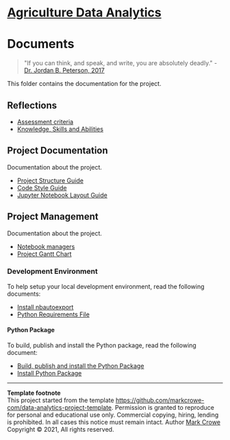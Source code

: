 # [Agriculture Data Analytics](./../../../)

# Documents

> "If you can think, and speak, and write, you are absolutely deadly." - [Dr. Jordan B. Peterson, 2017](https://youtu.be/nsZ8XqHPjI4?t=8348)

This folder contains the documentation for the project.  

## Reflections
- [Assessment criteria](assessment-criteria.md)
- [Knowledge, Skills and Abilities](knowledge-skills-abilities.md)

## Project Documentation
Documentation about the project.  
- [Project Structure Guide](project-structure-guide.md)
- [Code Style Guide](code-style-guide.md)
- [Jupyter Notebook Layout Guide](jupyter-notebook-layout-guide.md)

## Project Management
Documentation about the project.  
- [Notebook managers](notebook-managers.md)
- [Project Gantt Chart](gantt-chart.md)

### Development Environment
To help setup your local development environment, read the following documents:
- [Install nbautoexport](install-nbautoexport.md)
- [Python Requirements File](build-requirements.md)

#### Python Package
To build, publish and install the Python package, read the following document:
- [Build, publish and install the Python Package](build-python-package.md)
- [Install Python Package](install-python-package.md)

---
**Template footnote**  
This project started from the template <https://github.com/markcrowe-com/data-analytics-project-template>. Permission is granted to reproduce for personal and educational use only. Commercial copying, hiring, lending is prohibited. In all cases this notice must remain intact. Author [Mark Crowe](https://github.com/markcrowe-com/) Copyright &copy; 2021, All rights reserved.
